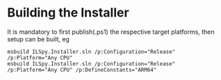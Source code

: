 # Building the Installer

It is mandatory to first publish(.ps1) the respective target platforms, then setup can be built, eg

```
msbuild ILSpy.Installer.sln /p:Configuration="Release" /p:Platform="Any CPU"
msbuild ILSpy.Installer.sln /p:Configuration="Release" /p:Platform="Any CPU" /p:DefineConstants="ARM64"
```